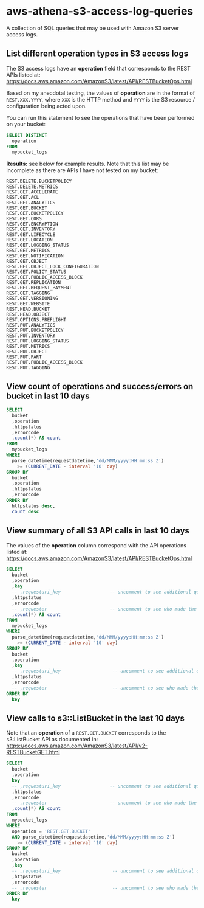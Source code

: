 # aws-athena-s3-access-log-queries

A collection of SQL queries that may be used with Amazon S3 server access logs. 

## List different operation types in S3 access logs

The S3 access logs have an **operation** field that corresponds to the REST APIs listed at: 
https://docs.aws.amazon.com/AmazonS3/latest/API/RESTBucketOps.html

Based on my anecdotal testing, the values of **operation** are in the format of `REST.XXX.YYYY`, where `XXX` is the HTTP method and `YYYY` is the S3 resource / configuration being acted upon. 

You can run this statement to see the operations that have been performed on your bucket: 
```sql
SELECT DISTINCT
  operation
FROM   
  mybucket_logs
```

**Results:** see below for example results. Note that this list may be incomplete as there are APIs I have not tested on my bucket: 
```
REST.DELETE.BUCKETPOLICY
REST.DELETE.METRICS
REST.GET.ACCELERATE
REST.GET.ACL
REST.GET.ANALYTICS
REST.GET.BUCKET
REST.GET.BUCKETPOLICY
REST.GET.CORS
REST.GET.ENCRYPTION
REST.GET.INVENTORY
REST.GET.LIFECYCLE
REST.GET.LOCATION
REST.GET.LOGGING_STATUS
REST.GET.METRICS
REST.GET.NOTIFICATION
REST.GET.OBJECT
REST.GET.OBJECT_LOCK_CONFIGURATION
REST.GET.POLICY_STATUS
REST.GET.PUBLIC_ACCESS_BLOCK
REST.GET.REPLICATION
REST.GET.REQUEST_PAYMENT
REST.GET.TAGGING
REST.GET.VERSIONING
REST.GET.WEBSITE
REST.HEAD.BUCKET
REST.HEAD.OBJECT
REST.OPTIONS.PREFLIGHT
REST.PUT.ANALYTICS
REST.PUT.BUCKETPOLICY
REST.PUT.INVENTORY
REST.PUT.LOGGING_STATUS
REST.PUT.METRICS
REST.PUT.OBJECT
REST.PUT.PART
REST.PUT.PUBLIC_ACCESS_BLOCK
REST.PUT.TAGGING
```

## View count of operations and success/errors on bucket in last 10 days

```sql
SELECT
  bucket
  ,operation
  ,httpstatus
  ,errorcode
  ,count(*) AS count
FROM   
  mybucket_logs
WHERE     
  parse_datetime(requestdatetime,'dd/MMM/yyyy:HH:mm:ss Z')
    >= (CURRENT_DATE - interval '10' day)
GROUP BY
  bucket
  ,operation 
  ,httpstatus
  ,errorcode
ORDER BY  
  httpstatus desc, 
  count desc
```

## View summary of all S3 API calls in last 10 days

The values of the **operation** column correspond with the API operations listed at:
https://docs.aws.amazon.com/AmazonS3/latest/API/RESTBucketOps.html

```sql
SELECT 
  bucket
  ,operation
  ,key
  -- ,requesturi_key                  -- uncomment to see additional query params 
  ,httpstatus
  ,errorcode
  -- ,requester                       -- uncomment to see who made the API call
  ,count(*) AS count
FROM   
  mybucket_logs
WHERE     
  parse_datetime(requestdatetime,'dd/MMM/yyyy:HH:mm:ss Z')
    >= (CURRENT_DATE - interval '10' day)
GROUP BY
  bucket
  ,operation
  ,key
  -- ,requesturi_key                   -- uncomment to see additional query params
  ,httpstatus
  ,errorcode
  -- ,requester                        -- uncomment to see who made the API call
ORDER BY  
  key
```

## View calls to s3::ListBucket in the last 10 days

Note that an **operation** of a `REST.GET.BUCKET` corresponds to the s3:ListBucket API as documented in:
https://docs.aws.amazon.com/AmazonS3/latest/API/v2-RESTBucketGET.html

```sql
SELECT 
  bucket
  ,operation
  key
  -- ,requesturi_key                  -- uncomment to see additional query params 
  ,httpstatus
  ,errorcode
  -- ,requester                       -- uncomment to see who made the API call
  ,count(*) AS count
FROM   
  mybucket_logs
WHERE     
  operation = 'REST.GET.BUCKET'
  AND parse_datetime(requestdatetime,'dd/MMM/yyyy:HH:mm:ss Z')
    >= (CURRENT_DATE - interval '10' day)
GROUP BY
  bucket
  ,operation 
  ,key
  -- ,requesturi_key                   -- uncomment to see additional query params
  ,httpstatus
  ,errorcode
  -- ,requester                        -- uncomment to see who made the API call
ORDER BY  
  key
```
